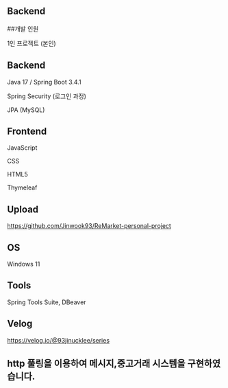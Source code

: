 
## Backend

##개발 인원

1인 프로젝트 (본인)



## Backend

Java 17 / Spring Boot 3.4.1

Spring Security (로그인 과정)

JPA (MySQL)



## Frontend

JavaScript

CSS

HTML5

Thymeleaf


## Upload 

https://github.com/Jinwook93/ReMarket-personal-project


## OS

 Windows 11

## Tools

 Spring Tools Suite, DBeaver

## Velog

 https://velog.io/@93jinucklee/series



## http 풀링을 이용하여 메시지,중고거래 시스템을 구현하였습니다.





